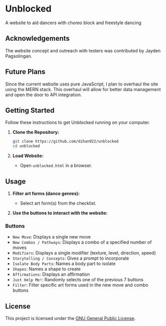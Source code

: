 # Unblocked

A website to aid dancers with choreo block and freestyle dancing

## Acknowledgements
The website concept and outreach with testers was contributed by Jayden Pagsolingan.

## Future Plans
Since the current website uses pure JavaScript, I plan to overhaul the site using the MERN stack. This overhaul will allow for better data management and open the door to API integration.

## Getting Started

Follow these instructions to get Unblocked running on your computer.

1. **Clone the Repository:**
    ```bash
    git clone https://github.com/dihan922/unblocked
    cd unblocked
    ```

2. **Load Website:**
    - Open `unblocked.html` in a browser.

## Usage

1. **Filter art forms (dance genres):**
    - Select art form(s) from the checklist.

2. **Use the buttons to interact with the website:**

### Buttons
- `New Move`: Displays a single new move
- `New Combos / Pathways`: Displays a combo of a specified number of moves
- `Modifiers`: Displays a single modifier (texture, level, direction, speed)
- `Storytelling / Concepts`: Gives a prompt to incorporate
- `Isolate Body Parts`: Names a body part to isolate
- `Shapes`: Names a shape to create
- `Affirmations`: Displays an affirmation
- `Just Help Me!`: Randomly selects one of the previous 7 buttons
- `Filter`: Filter specific art forms used in the new move and combo buttons
    

## License

This project is licensed under the [GNU General Public License](https://www.gnu.org/licenses/gpl-3.0.en.html#license-text).

